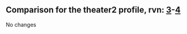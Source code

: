 ## Comparison for the theater2 profile, rvn: [3](https://github.com/PRO100KatYT/FortniteProfileRevisions/tree/main/profiles/theater2/3%20theater2.json)-[4](https://github.com/PRO100KatYT/FortniteProfileRevisions/tree/main/profiles/theater2/4%20theater2.json)

No changes
